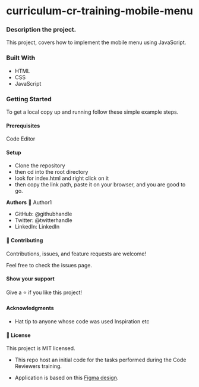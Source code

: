 # curriculum-cr-training-mobile-menu

### Description the project.

  This project, covers how to implement the mobile menu using JavaScript.

### Built With
- HTML
- CSS
- JavaScript


### Getting Started
  To get a local copy up and running follow these simple example steps.

#### Prerequisites
  Code Editor
#### Setup
- Clone the repository
-  then cd into the root directory
-  look for index.html and right click on it
-   then copy the link path, paste it on your browser, and you are good to go.


**Authors**
👤 Author1

- GitHub: @githubhandle
- Twitter: @twitterhandle
- LinkedIn: LinkedIn

#### 🤝 Contributing
Contributions, issues, and feature requests are welcome!

Feel free to check the issues page.

#### Show your support
Give a ⭐️ if you like this project!

#### Acknowledgments
- Hat tip to anyone whose code was used
Inspiration
etc

#### 📝 License
This project is MIT licensed.


- This repo host an initial code for the tasks performed during the Code Reviewers training.

- Application is based on this [Figma design](https://www.figma.com/file/t3EJUCAEViw3QasuJLPLVT/Microverse-Student-Potfolio-Templates-Main?node-id=1%3A1471).
